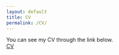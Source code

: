 ```yaml
---
layout: default
title: CV
permalink: /CV/
---
```

You can see my CV through the link below. <br />
<a href="..\PDFs\CV.pdf">CV</a>